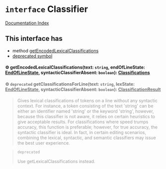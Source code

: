 # `interface` Classifier

[Documentation Index](../README.md)

## This interface has

- method [getEncodedLexicalClassifications](#-getencodedlexicalclassificationstext-string-endoflinestate-endoflinestate-syntacticclassifierabsent-boolean-classifications)
- [deprecated symbol](#-deprecated-getclassificationsforlinetext-string-lexstate-endoflinestate-syntacticclassifierabsent-boolean-classificationresult)


#### ⚙ getEncodedLexicalClassifications(text: `string`, endOfLineState: [EndOfLineState](../private.enum.EndOfLineState/README.md), syntacticClassifierAbsent: `boolean`): [Classifications](../private.interface.Classifications/README.md)



<div style="opacity:0.6">

#### ⚙ `deprecated` getClassificationsForLine(text: `string`, lexState: [EndOfLineState](../private.enum.EndOfLineState/README.md), syntacticClassifierAbsent: `boolean`): [ClassificationResult](../private.interface.ClassificationResult/README.md)

> Gives lexical classifications of tokens on a line without any syntactic context.
> For instance, a token consisting of the text 'string' can be either an identifier
> named 'string' or the keyword 'string', however, because this classifier is not aware,
> it relies on certain heuristics to give acceptable results. For classifications where
> speed trumps accuracy, this function is preferable; however, for true accuracy, the
> syntactic classifier is ideal. In fact, in certain editing scenarios, combining the
> lexical, syntactic, and semantic classifiers may issue the best user experience.

> `deprecated`
> 
> Use getLexicalClassifications instead.



</div>

